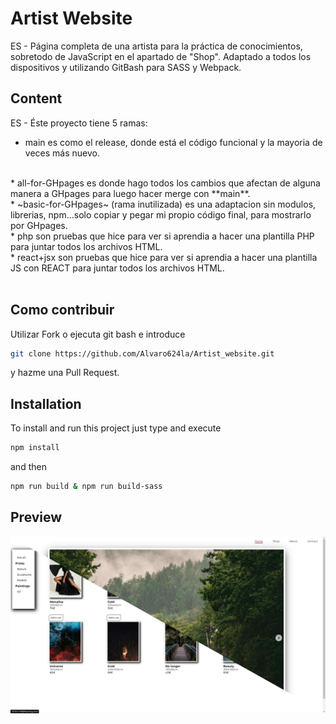 # Artist Website
ES - Página completa de una artista para la práctica de conocimientos, sobretodo de JavaScript en el apartado de "Shop". Adaptado a todos los dispositivos y utilizando GitBash para SASS y Webpack.
<!-- EN - ... -->

## Content
ES - Éste proyecto tiene 5 ramas:
<br />
* main es como el release, donde está el código funcional y la mayoria de veces más nuevo.
<br />
* all-for-GHpages es donde hago todos los cambios que afectan de alguna manera a GHpages para luego hacer merge con **main**.
<br />
* ~basic-for-GHpages~ (rama inutilizada) es una adaptacion sin modulos, librerias, npm...solo copiar y pegar mi propio código final, para mostrarlo por GHpages.
<br />
* php son pruebas que hice para ver si aprendia a hacer una plantilla PHP para juntar todos los archivos HTML.
<br />
* react+jsx son pruebas que hice para ver si aprendia a hacer una plantilla JS con REACT para juntar todos los archivos HTML.
<br /><br />
<!-- EN - This project has two branches: main and bundle-js-bien. **main** contains the tests of the repositories and **bundle-js-bien** contains the test of the use cases. -->

<!-- ## Demo
If you want to see the demo of this project deployed, you can visit [Demo of the project](https://...) -->

## Como contribuir
Utilizar Fork o ejecuta git bash e introduce
```bash
git clone https://github.com/Alvaro624la/Artist_website.git
```
y hazme una Pull Request.

## Installation
To install and run this project just type and execute
```bash
npm install
```
and then
```bash
npm run build & npm run build-sass
```
## Preview
![](/preview.jpg)

<!-- ### Notes -->
